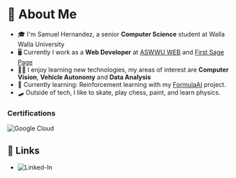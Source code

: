 <!-- # Hello there! <img src="https://media.giphy.com/media/hvRJCLFzcasrR4ia7z/giphy.gif" width="25px"> -->

<!--
Inspired: https://github.com/SanchezPepe/sanchezpepe

**SamuelHernandez/SamuelSHernandez** is a ✨ _special_ ✨ repository because its `README.md` (this file) appears on your GitHub profile.
languages: https://github.com/Ileriayo/markdown-badges#languages
-->

# 🚀 About Me

- 🎓 I'm Samuel Hernandez, a senior **Computer Science** student at Walla Walla University
- 🖥 Currently I work as a **Web Developer** at [ASWWU WEB](https://github.com/ASWWU-Web) and [First Sage Page](https://firstsagepage.com)
- 👨‍💻 I enjoy learning new technologies, my areas of interest are **Computer Vision**, **Vehicle Autonomy** and **Data Analysis**
- 📓 Currently learning: Reinforcement learning with my [FormulaAI](https://github.com/SamuelSHernandez/FormulaAI) project.
- 🛹 Outside of tech, I like to skate, play chess, paint, and learn physics.
<!-- 
## 🛠️ Languages
![python](https://img.shields.io/badge/Python-3776AB?style=for-the-badge&logo=python&logoColor=white)
![C++](https://img.shields.io/badge/c++-%2300599C.svg?style=for-the-badge&logo=c%2B%2B&logoColor=white)

### Front-End Development
![html](https://img.shields.io/badge/HTML5-E34F26?style=for-the-badge&logo=html5&logoColor=white)
![css](https://img.shields.io/badge/CSS3-1572B6?style=for-the-badge&logo=css3&logoColor=white)
![bootstrap](https://img.shields.io/badge/Bootstrap-563D7C?style=for-the-badge&logo=bootstrap&logoColor=white)

### Database
![mysql](https://img.shields.io/badge/MySQL-00000F?style=for-the-badge&logo=mysql&logoColor=white)
 -->
### Certifications
![Google Cloud](https://www.cloudskillsboost.google/public_profiles/96ad637f-cef7-476d-8028-cca73d1b9f97)



## 🔗 Links
<!-- - ![portfolio](https://samuel-hernandez.com/) -->
- ![Linked-In](https://www.linkedin.com/in/samuel-hernandez-6340861a6/)



